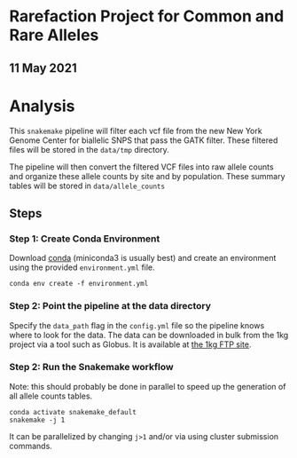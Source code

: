 # Rarefaction Project for Common and Rare Alleles
## 11 May 2021

# Analysis
This `snakemake` pipeline will filter each vcf file from the new New York Genome Center for biallelic SNPS that pass the GATK filter. These filtered files will be stored in the `data/tmp` directory.

The pipeline will then convert the filtered VCF files into raw allele counts and organize these allele counts by site and by population. These summary tables will be stored in `data/allele_counts`

## Steps
### Step 1: Create Conda Environment
Download [conda](https://conda.io/docs/user-guide/install/index.html) (miniconda3 is usually best) and create an environment using the provided `environment.yml` file.
```shell
conda env create -f environment.yml
```

### Step 2: Point the pipeline at the data directory
Specify the `data_path` flag in the `config.yml` file so the pipeline knows where to look for the data. The data can be downloaded in bulk from the 1kg project via a tool such as Globus. It is available at [the 1kg FTP site](http://ftp.1000genomes.ebi.ac.uk/vol1/ftp/data_collections/1000G_2504_high_coverage/working/20190425_NYGC_GATK/).

### Step 2: Run the Snakemake workflow
Note: this should probably be done in parallel to speed up the generation of all allele counts tables.
```shell
conda activate snakemake_default
snakemake -j 1
```
It can be parallelized by changing `j>1` and/or via using cluster submission commands.
